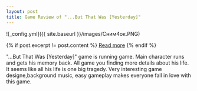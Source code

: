 ```yaml
---
layout: post
title: Game Review of "...But That Was [Yesterday]"
---
```

![_config.yml]({{ site.baseurl }}/images/Сним4ок.PNG)

{% if post.excerpt != post.content %}
    <a href="{{ site.baseurl }}{{ post.url }}">Read more</a>
{% endif %}



"...But That Was [Yesterday]" game is running game. Main character runs and gets his memory back. All game you finding more details about his life. It seems like all his life is one big tragedy.
Very interesting game designe,background music, easy gameplay makes everyone fall in love with this game. 
